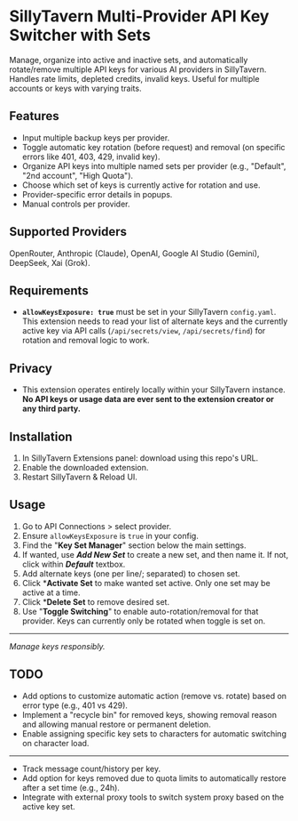 # SillyTavern Multi-Provider API Key Switcher with Sets

Manage, organize into active and inactive sets, and automatically rotate/remove multiple API keys for various AI providers in SillyTavern. Handles rate limits, depleted credits, invalid keys. Useful for multiple accounts or keys with varying traits.

## Features
*   Input multiple backup keys per provider.
*   Toggle automatic key rotation (before request) and removal (on specific errors like 401, 403, 429, invalid key).
*   Organize API keys into multiple named sets per provider (e.g., "Default", "2nd account", "High Quota").
*   Choose which set of keys is currently active for rotation and use.
*   Provider-specific error details in popups.
*   Manual controls per provider.

## Supported Providers

OpenRouter, Anthropic (Claude), OpenAI, Google AI Studio (Gemini), DeepSeek, Xai (Grok).

## Requirements

*   **`allowKeysExposure: true`** must be set in your SillyTavern `config.yaml`. This extension needs to read your list of alternate keys and the currently active key via API calls (`/api/secrets/view`, `/api/secrets/find`) for rotation and removal logic to work.

## Privacy

*   This extension operates entirely locally within your SillyTavern instance. **No API keys or usage data are ever sent to the extension creator or any third party.**

## Installation

1.  In SillyTavern Extensions panel: download using this repo's URL.
2.  Enable the downloaded extension.
3.  Restart SillyTavern & Reload UI.

## Usage

1.  Go to API Connections > select provider.
2.  Ensure `allowKeysExposure` is `true` in your config.
3.  Find the "**Key Set Manager**" section below the main settings.
4.  If wanted, use ***Add New Set*** to create a new set, and then name it. If not, click within ***Default*** textbox.  
4.  Add alternate keys (one per line/; separated) to chosen set.
5.  Click ***Activate Set** to make wanted set active. Only one set may be active at a time. 
6.  Click ***Delete Set** to remove desired set.
7.  Use "**Toggle Switching**" to enable auto-rotation/removal for that provider. Keys can currently only be rotated when toggle is set on. 

---

*Manage keys responsibly.*

## TODO
* Add options to customize automatic action (remove vs. rotate) based on error type (e.g., 401 vs 429).
* Implement a "recycle bin" for removed keys, showing removal reason and allowing manual restore or permanent deletion.
* Enable assigning specific key sets to characters for automatic switching on character load.
-------------------------------------------------------------------------------------------------------------------------
* Track message count/history per key.
* Add option for keys removed due to quota limits to automatically restore after a set time (e.g., 24h).
* Integrate with external proxy tools to switch system proxy based on the active key set.
